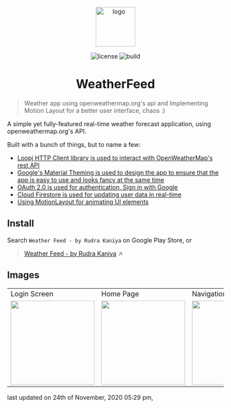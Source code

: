 <p align="center">
    <a href="https://play.google.com/store/apps/details?id=com.rudrakaniya.weatherfeed" target="_blank" rel="noopener noreferrer">
        <img src="https://i.imgur.com/uG6cIjc.png" alt="logo" width="92px"/>
    </a>
</p>

<p align="center">
    <img src="https://img.shields.io/badge/License-Apache%202.0-blue.svg" alt="license">
  <img src="https://travis-ci.com/dunwu/blog.svg?branch=master" alt="build">
</p>

<h1 align="center">WeatherFeed</h1>

> Weather app using openweathermap.org's api and Implementing Motion Layout for a better user interface, chaos :)

A simple yet fully-featured real-time weather forecast application, using openweathermap.org's API.

Built with a bunch of things, but to name a few:

- [Loopj HTTP Client library is used to interact with OpenWeatherMap's rest API](https://loopj.com/android-async-http/)
- [Google's Material Theming is used to design the app to ensure that the app is easy to use and looks fancy at the same time](https://material.io/develop/android)
- [OAuth 2.0 is used for authentication, Sign in with Google](https://developers.google.com/identity/protocols/oauth2/native-app)
- [Cloud Firestore is used for updating user data in real-time](https://firebase.google.com/docs/firestore/quickstart)
- [Using MotionLayout for animating UI elements](https://medium.com/google-developers/introduction-to-motionlayout-part-i-29208674b10d)


## Install 

Search `Weather Feed - by Rudra Kaniya` on Google Play Store, or 
> [Weather Feed - by Rudra Kaniya](https://play.google.com/store/apps/details?id=com.rudrakaniya.weatherfeed) ↗


## Images 
<table>
  <tr>
    <td>Login Screen</td>
     <td>Home Page</td>
     <td>Navigation Drawer</td>
    <td>About Us Page</td>
  </tr>
  <tr>
    <td><img src="https://i.imgur.com/dsK4Zpo.png" width=195 ></td>
    <td><img src="https://i.imgur.com/51Mupep.png" width=195 ></td>
    <td><img src="https://i.imgur.com/ZVKLFPL.png" width=195 ></td>
    <td><img src="https://i.imgur.com/4KcEfr3.png" width=195 ></td>
  </tr>
 </table>

last updated on 24th of November, 2020 05:29 pm, 

